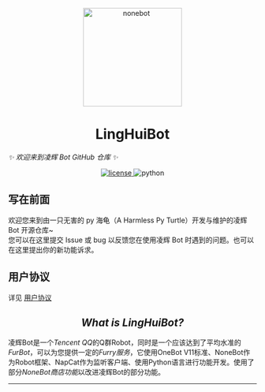 <p align="center">
  <a href="https://github.com/Harmless-Turtle/LingHuiBot"><img src="http://q.qlogo.cn/headimg_dl?dst_uin=3806419216&spec=640&img_type=jpg" width="200" height="200" alt="nonebot"></a>
</p>

<h1 align="center">LingHuiBot</h1>

_✨ 欢迎来到凌辉 Bot GitHub 仓库 ✨_

<p align="center">
  <a href="https://github.com/Harmless-Turtle/LingHuiBot/blob/main/LICENSE">
    <img src="https://img.shields.io/github/license/cscs181/QQ-Github-Bot.svg" alt="license">
  </a>
  <img src="https://img.shields.io/badge/python-3.8+-blue.svg" alt="python">
</p>

## 写在前面

欢迎您来到由一只无害的 py 海龟（A Harmless Py Turtle）开发与维护的凌辉 Bot 开源仓库~ <br>
您可以在这里提交 Issue 或 bug 以反馈您在使用凌辉 Bot 时遇到的问题。也可以在这里提出你的新功能诉求。

## 用户协议

详见 [用户协议](https://github.com/Harmless-Turtle/LingHuiBot/blob/main/Markdown/User_Agreement.md)

<h2 align="center"><em>What is LingHuiBot?</em></h2>
凌辉Bot是一个<em>Tencent QQ</em>的Q群Robot，同时是一个应该达到了平均水准的<em>FurBot</em>，可以为您提供一定的<em>Furry服务</em>，它使用OneBot V11标准、NoneBot作为Robot框架、NapCat作为监听客户端、使用Python语言进行功能开发。使用了部分<em>NoneBot商店功能</em>以改进凌辉Bot的部分功能。



---

